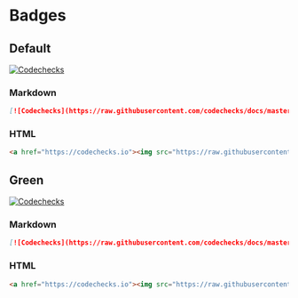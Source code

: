# Badges

## Default

[![Codechecks](https://raw.githubusercontent.com/codechecks/docs/master/images/badges/badge-default.svg?sanitize=true)](https://codechecks.io)

### Markdown

```markdown
[![Codechecks](https://raw.githubusercontent.com/codechecks/docs/master/images/badges/badge-default.svg?sanitize=true)](https://codechecks.io)
```

### HTML

<!-- prettier-ignore -->
```html
<a href="https://codechecks.io"><img src="https://raw.githubusercontent.com/codechecks/docs/master/images/badges/badge-default.svg?sanitize=true" alt="codechecks.io" /></a>
```

## Green

[![Codechecks](https://raw.githubusercontent.com/codechecks/docs/master/images/badges/badge-green.svg?sanitize=true)](https://codechecks.io)

### Markdown

```markdown
[![Codechecks](https://raw.githubusercontent.com/codechecks/docs/master/images/badges/badge-green.svg?sanitize=true)](https://codechecks.io)
```

### HTML

<!-- prettier-ignore -->
```html
<a href="https://codechecks.io"><img src="https://raw.githubusercontent.com/codechecks/docs/master/images/badges/badge-green.svg?sanitize=true" alt="codechecks.io" /></a>
```
